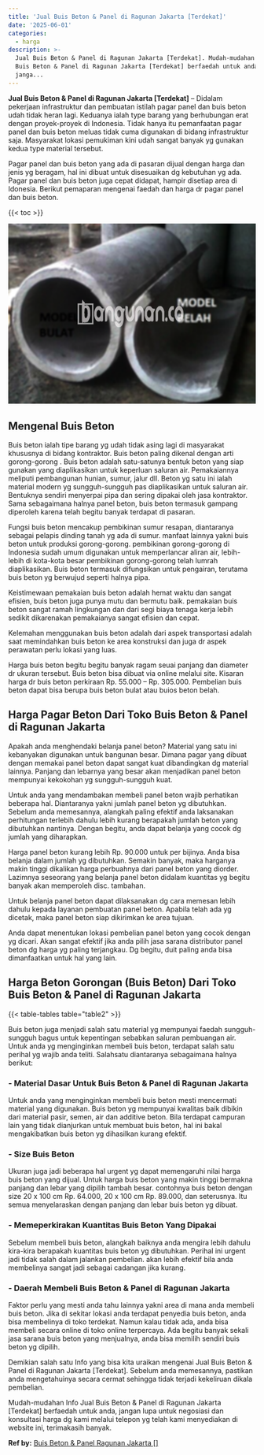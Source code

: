 ```yaml
---
title: 'Jual Buis Beton & Panel di Ragunan Jakarta [Terdekat]'
date: '2025-06-01'
categories:
  - harga
description: >-
  Jual Buis Beton & Panel di Ragunan Jakarta [Terdekat]. Mudah-mudahan Info Jual
  Buis Beton & Panel di Ragunan Jakarta [Terdekat] berfaedah untuk anda,
  janga...
---
```


**Jual Buis Beton & Panel di Ragunan Jakarta \[Terdekat\]** – Didalam pekerjaan infrastruktur dan pembuatan istilah pagar panel dan buis beton udah tidak heran lagi. Keduanya ialah type barang yang berhubungan erat dengan proyek-proyek di Indonesia. Tidak hanya itu pemanfaatan pagar panel dan buis beton meluas tidak cuma digunakan di bidang infrastruktur saja. Masyarakat lokasi pemukiman kini udah sangat banyak yg gunakan kedua type material tersebut.

Pagar panel dan buis beton yang ada di pasaran dijual dengan harga dan jenis yg beragam, hal ini dibuat untuk disesuaikan dg kebutuhan yg ada. Pagar panel dan buis beton juga cepat didapat, hampir disetiap area di Idonesia. Berikut pemaparan mengenai faedah dan harga dr pagar panel dan buis beton.

{{< toc >}}

![Jual Buis Beton & Panel di Ragunan Jakarta [Terdekat]](/images/jual-panel-buis-beton-murah-08.png)

## Mengenal Buis Beton

Buis beton ialah tipe barang yg udah tidak asing lagi di masyarakat khususnya di bidang kontraktor. Buis beton paling dikenal dengan arti gorong-gorong . Buis beton adalah satu-satunya bentuk beton yang siap gunakan yang diaplikasikan untuk keperluan saluran air. Pemakaiannya meliputi pembangunan hunian, sumur, jalur dll. Beton yg satu ini ialah material modern yg sungguh-sungguh pas diaplikasikan untuk saluran air. Bentuknya sendiri menyerpai pipa dan sering dipakai oleh jasa kontraktor. Sama sebagaimana halnya panel beton, buis beton termasuk gampang diperoleh karena telah begitu banyak terdapat di pasaran.

Fungsi buis beton mencakup pembikinan sumur resapan, diantaranya sebagai pelapis dinding tanah yg ada di sumur. manfaat lainnya yakni buis beton untuk produksi gorong-gorong. pembikinan gorong-gorong di Indonesia sudah umum digunakan untuk memperlancar aliran air, lebih-lebih di kota-kota besar pembikinan gorong-gorong telah lumrah diaplikasikan. Buis beton termasuk difungsikan untuk pengairan, terutama buis beton yg berwujud seperti halnya pipa.

Keistimewaan pemakaian buis beton adalah hemat waktu dan sangat efisien, buis beton juga punya mutu dan bermutu baik. pemakaian buis beton sangat ramah lingkungan dan dari segi biaya tenaga kerja lebih sedikit dikarenakan pemakaianya sangat efisien dan cepat.

Kelemahan menggunakan buis beton adalah dari aspek transportasi adalah saat memindahkan buis beton ke area konstruksi dan juga dr aspek perawatan perlu lokasi yang luas.

Harga buis beton begitu begitu banyak ragam seuai panjang dan diameter dr ukuran tersebut. Buis beton bisa dibuat via online melalui site. Kisaran harga dr buis beton perkiraan Rp. 55.000 – Rp. 305.000. Pembelian buis beton dapat bisa berupa buis beton bulat atau buios beton belah.

## Harga Pagar Beton Dari Toko Buis Beton & Panel di Ragunan Jakarta

Apakah anda menghendaki belanja panel beton? Material yang satu ini kebanyakan digunakan untuk bangunan besar. Dimana pagar yang dibuat dengan memakai panel beton dapat sangat kuat dibandingkan dg material lainnya. Panjang dan lebarnya yang besar akan menjadikan panel beton mempunyai kekokohan yg sungguh-sungguh kuat.

Untuk anda yang mendambakan membeli panel beton wajib perhatikan beberapa hal. Diantaranya yakni jumlah panel beton yg dibutuhkan. Sebelum anda memesannya, alangkah paling efektif anda laksanakan perhitungan terlebih dahulu lebih kurang berapakah jumlah beton yang dibutuhkan nantinya. Dengan begitu, anda dapat belanja yang cocok dg jumlah yang diharapkan.

Harga panel beton kurang lebih Rp. 90.000 untuk per bijinya. Anda bisa belanja dalam jumlah yg dibutuhkan. Semakin banyak, maka harganya makin tinggi dikalikan harga perbuahnya dari panel beton yang diorder. Lazimnya seseorang yang belanja panel beton didalam kuantitas yg begitu banyak akan memperoleh disc. tambahan.

Untuk belanja panel beton dapat dilaksanakan dg cara memesan lebih dahulu kepada layanan pembuatan panel beton. Apabila telah ada yg dicetak, maka panel beton siap dikirimkan ke area tujuan.

Anda dapat menentukan lokasi pembelian panel beton yang cocok dengan yg dicari. Akan sangat efektif jika anda pilih jasa sarana distributor panel beton dg harga yg paling terjangkau. Dg begitu, duit paling anda bisa dimanfaatkan untuk hal yang lain.

## Harga Beton Gorongan (Buis Beton) Dari Toko Buis Beton & Panel di Ragunan Jakarta

{{< table-tables table="table2" >}}

Buis beton juga menjadi salah satu material yg mempunyai faedah sungguh-sungguh bagus untuk kepentingan sebabkan saluran pembuangan air. Untuk anda yg menginginkan membeli buis beton, terdapat salah satu perihal yg wajib anda teliti. Salahsatu diantaranya sebagaimana halnya berikut:

### \- Material Dasar Untuk Buis Beton & Panel di Ragunan Jakarta

Untuk anda yang menginginkan membeli buis beton mesti mencermati material yang digunakan. Buis beton yg mempunyai kwalitas baik dibikin dari material pasir, semen, air dan additive beton. Bila terdapat campuran lain yang tidak dianjurkan untuk membuat buis beton, hal ini bakal mengakibatkan buis beton yg dihasilkan kurang efektif.

### \- Size Buis Beton

Ukuran juga jadi beberapa hal urgent yg dapat memengaruhi nilai harga buis beton yang dijual. Untuk harga buis beton yang makin tinggi bermakna panjang dan lebar yang dipilih tambah besar. contohnya buis beton dengan size 20 x 100 cm Rp. 64.000, 20 x 100 cm Rp. 89.000, dan seterusnya. Itu semua menyelaraskan dengan panjang dan lebar buis beton yg dibuat.

### \- Memeperkirakan Kuantitas Buis Beton Yang Dipakai

Sebelum membeli buis beton, alangkah baiknya anda mengira lebih dahulu kira-kira berapakah kuantitas buis beton yg dibutuhkan. Perihal ini urgent jadi tidak salah dalam jalankan pembelian. akan lebih efektif bila anda membelinya sangat jadi sebagai cadangan jika kurang.

### \- Daerah Membeli Buis Beton & Panel di Ragunan Jakarta

Faktor perlu yang mesti anda tahu lainnya yakni area di mana anda membeli buis beton. Jika di sekitar lokasi anda terdapat penyedia buis beton, anda bisa membelinya di toko terdekat. Namun kalau tidak ada, anda bisa membeli secara online di toko online terpercaya. Ada begitu banyak sekali jasa sarana buis beton yang menjualnya, anda bisa memilih sendiri buis beton yg dipilih.

Demikian salah satu Info yang bisa kita uraikan mengenai Jual Buis Beton & Panel di Ragunan Jakarta \[Terdekat\]. Sebelum anda memesannya, pastikan anda mengetahuinya secara cermat sehingga tidak terjadi kekeliruan dikala pembelian.

Mudah-mudahan Info Jual Buis Beton & Panel di Ragunan Jakarta \[Terdekat\] berfaedah untuk anda, jangan lupa untuk negosiasi dan konsultasi harga dg kami melalui telepon yg telah kami menyediakan di website ini, terimakasih banyak.

**Ref by:** [Buis Beton & Panel Ragunan Jakarta []](https://id.wikipedia.org/wiki/Buis)
